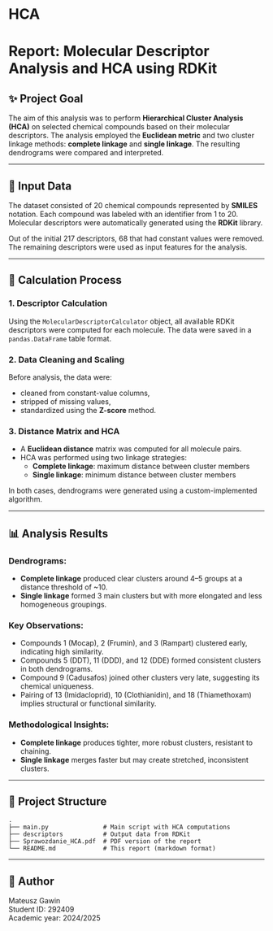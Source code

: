 # HCA
# Report: Molecular Descriptor Analysis and HCA using RDKit

## ✨ Project Goal

The aim of this analysis was to perform **Hierarchical Cluster Analysis (HCA)** on selected chemical compounds based on their molecular descriptors. The analysis employed the **Euclidean metric** and two cluster linkage methods: **complete linkage** and **single linkage**. The resulting dendrograms were compared and interpreted.

---

## 🔬 Input Data

The dataset consisted of 20 chemical compounds represented by **SMILES** notation. Each compound was labeled with an identifier from 1 to 20. Molecular descriptors were automatically generated using the **RDKit** library.

Out of the initial 217 descriptors, 68 that had constant values were removed. The remaining descriptors were used as input features for the analysis.

---

## 🔧 Calculation Process

### 1. Descriptor Calculation
Using the `MolecularDescriptorCalculator` object, all available RDKit descriptors were computed for each molecule. The data were saved in a `pandas.DataFrame` table format.

### 2. Data Cleaning and Scaling
Before analysis, the data were:
- cleaned from constant-value columns,
- stripped of missing values,
- standardized using the **Z-score** method.

### 3. Distance Matrix and HCA
- A **Euclidean distance** matrix was computed for all molecule pairs.
- HCA was performed using two linkage strategies:
  - **Complete linkage**: maximum distance between cluster members
  - **Single linkage**: minimum distance between cluster members

In both cases, dendrograms were generated using a custom-implemented algorithm.

---

## 📊 Analysis Results

### Dendrograms:
- **Complete linkage** produced clear clusters around 4–5 groups at a distance threshold of ~10.
- **Single linkage** formed 3 main clusters but with more elongated and less homogeneous groupings.

### Key Observations:
- Compounds 1 (Mocap), 2 (Frumin), and 3 (Rampart) clustered early, indicating high similarity.
- Compounds 5 (DDT), 11 (DDD), and 12 (DDE) formed consistent clusters in both dendrograms.
- Compound 9 (Cadusafos) joined other clusters very late, suggesting its chemical uniqueness.
- Pairing of 13 (Imidacloprid), 10 (Clothianidin), and 18 (Thiamethoxam) implies structural or functional similarity.

### Methodological Insights:
- **Complete linkage** produces tighter, more robust clusters, resistant to chaining.
- **Single linkage** merges faster but may create stretched, inconsistent clusters.

---

## 📁 Project Structure

```
.
├── main.py               # Main script with HCA computations
├── descriptors           # Output data from RDKit
├── Sprawozdanie_HCA.pdf  # PDF version of the report
└── README.md             # This report (markdown format)
```

---

## 📓 Author

Mateusz Gawin  
Student ID: 292409  
Academic year: 2024/2025


